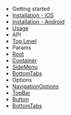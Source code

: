 - Getting started
 - [Installation - iOS](/docs/installation-ios)
 - [Installation - Android](/docs/installation-android)
 - [Usage](/docs/usage)
- API
 - [Top Level](/docs/Navigation)
- Params
 - [Root](/docs/Root)
 - [Container](/docs/Container)
 - [SideMenu](/docs/SideMenu)
 - [BottomTabs](/docs/BottomTabs)
- Options
 - [NavigationOptions](/docs/options/NavigationOptions)
 - [TopBar](/docs/options/TopBar)
 - [Button](/docs/options/Button)
 - [BottomTabs](/docs/options/BottomTabs)
